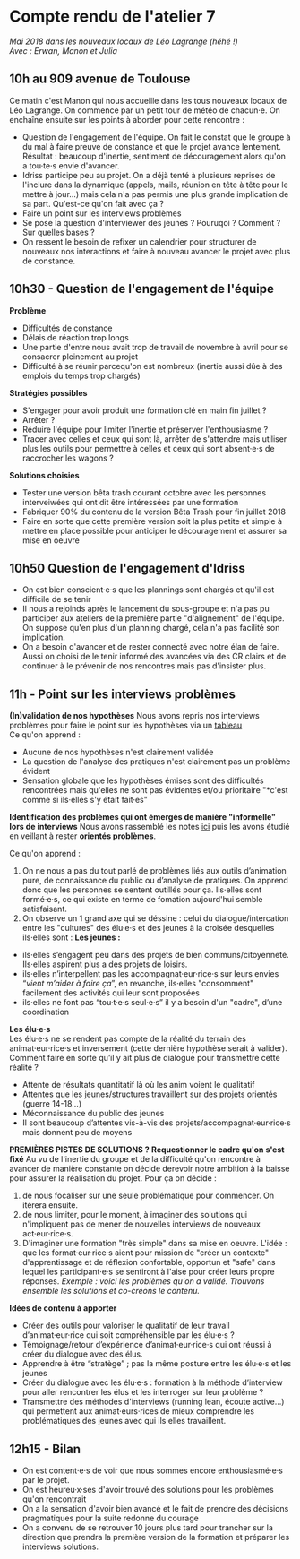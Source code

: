 # Compte rendu de l'atelier 7

*Mai 2018 dans les nouveaux locaux de Léo Lagrange (héhé !)  
Avec : Erwan, Manon et Julia*

## 10h au 909 avenue de Toulouse
Ce matin c'est Manon qui nous accueille dans les tous nouveaux locaux de Léo Lagrange. On commence par un petit tour de météo de chacun·e. On enchaîne ensuite sur les points à aborder pour cette rencontre : 
- Question de l'engagement de l'équipe. On fait le constat que le groupe à du mal à faire preuve de constance et que le projet avance lentement. Résultat : beaucoup d'inertie, sentiment de découragement alors qu'on a tou·te·s envie d'avancer.
- Idriss participe peu au projet. On a déjà tenté à plusieurs reprises de l'inclure dans la dynamique (appels, mails, réunion en tête à tête pour le mettre à jour...) mais cela n'a pas permis une plus grande implication de sa part. Qu'est-ce qu'on fait avec ça ? 
- Faire un point sur les interviews problèmes
- Se pose la question d'interviewer des jeunes ? Pouruqoi ? Comment ? Sur quelles bases ? 
- On ressent le besoin de refixer un calendrier pour structurer de nouveaux nos interactions et faire à nouveau avancer le projet avec plus de constance.

## 10h30 - Question de l'engagement de l'équipe
**Problème**
- Difficultés de constance
- Délais de réaction trop longs 
- Une partie d'entre nous avait trop de travail de novembre à avril pour se consacrer pleinement au projet
- Difficulté à se réunir parcequ'on est nombreux (inertie aussi dûe à des emplois du temps trop chargés)

**Stratégies possibles**
- S'engager pour avoir produit une formation clé en main fin juillet ?
- Arrêter ?
- Réduire l'équipe pour limiter l'inertie et préserver l'enthousiasme ?
- Tracer avec celles et ceux qui sont là, arrêter de s'attendre mais utiliser plus les outils pour permettre à celles et ceux qui sont absent·e·s de raccrocher les wagons ?

**Solutions choisies**
- Tester une version bêta trash courant octobre avec les personnes interveiwées qui ont dit être intéressées par une formation
- Fabriquer 90% du contenu de la version Bêta Trash pour fin juillet 2018
- Faire en sorte que cette première version soit la plus petite et simple à mettre en place possible pour anticiper le découragement et assurer sa mise en oeuvre

## 10h50 Question de l'engagement d'Idriss
- On est bien conscient·e·s que les plannings sont chargés et qu'il est difficile de se tenir
- Il nous a rejoinds après le lancement du sous-groupe et n'a pas pu participer aux ateliers de la première partie "d'alignement" de l'équipe. On suppose qu'en plus d'un planning chargé, cela n'a pas facilité son implication. 
- On a besoin d'avancer et de rester connecté avec notre élan de faire. Aussi on choisi de le tenir informé des avancées via des CR clairs et de continuer à le prévenir de nos rencontres mais pas d'insister plus. 

## 11h - Point sur les interviews problèmes
**(In)validation de nos hypothèses**
Nous avons repris nos interviews problèmes pour faire le point sur les hypothèses via un [tableau](https://docs.google.com/spreadsheets/d/1xLmge4DF7LJ28Kq_74QSgZitVmyOnI09eWZJuy47dqs/edit#gid=0)  
Ce qu'on apprend : 
- Aucune de nos hypothèses n'est clairement validée  
- La question de l'analyse des pratiques n'est clairement pas un problème évident  
- Sensation globale que les hypothèses émises sont des difficultés rencontrées mais qu'elles ne sont pas évidentes et/ou prioritaire "*c'est comme si ils·elles s'y était fait·es"  

**Identification des problèmes qui ont émergés de manière "informelle" lors de interviews**
Nous avons rassemblé les notes [ici](https://docs.google.com/document/d/1vPkfNL5g87hrTueoDx7JJHItvOwLoBAj3G6oWDESniA/edit) puis les avons étudié en veillant à rester **orientés problèmes**.  

Ce qu'on apprend :
1) On ne nous a pas du tout parlé de problèmes liés aux outils d’animation pure, de connaissance du public ou d’analyse de pratiques. On apprend donc que les personnes se sentent outillés pour ça. Ils·elles sont formé·e·s, ce qui existe en terme de fomation aujourd'hui semble satisfaisant.  
2) On observe un 1 grand axe qui se déssine : celui du dialogue/intercation entre les "cultures" des élu·e·s et des jeunes à la croisée desquelles ils·elles sont : 
**Les jeunes :** 
- ils·elles s’engagent peu dans des projets de bien communs/citoyenneté. Ils·elles aspirent plus a des projets de loisirs.
- ils·elles n’interpellent pas les accompagnat·eur·rice·s sur leurs envies “*vient m’aider à faire ça*”, en revanche, ils·elles "consomment" facilement des activités qui leur sont proposées 
- ils·elles ne font pas “tou·t·e·s seul·e·s” il y a besoin d'un "cadre", d’une coordination

**Les élu·e·s**  
Les élu·e·s ne se rendent pas compte de la réalité du terrain des animat·eur·rice·s et inversement (cette dernière hypothèse serait à valider). Comment faire en sorte qu’il y ait plus de dialogue pour transmettre cette réalité ?
- Attente de résultats quantitatif là où les anim voient le qualitatif
- Attentes que les jeunes/structures travaillent sur des projets orientés (guerre 14-18…)
- Méconnaissance du public des jeunes
- Il sont beaucoup d’attentes vis-à-vis des projets/accompagnat·eur·rice·s mais donnent peu de moyens

**PREMIÈRES PISTES DE SOLUTIONS ?**
**Requestionner le cadre qu'on s'est fixé**
Au vu de l'inertie du groupe et de la difficulté qu'on rencontre à avancer de manière constante on décide derevoir notre ambition à la baisse pour assurer la réalisation du projet. Pour ça on décide :  
1) de nous focaliser sur une seule problématique pour commencer. On itérera ensuite.  
2) de nous limiter, pour le moment, à imaginer des solutions qui n'impliquent pas de mener de nouvelles interviews de nouveaux act·eur·rice·s.  
3) D'imaginer une formation "très simple" dans sa mise en oeuvre. L'idée : que les format·eur·rice·s aient pour mission de "créer un contexte" d'apprentissage et de réflexion confortable, opportun et "safe" dans lequel les participant·e·s se sentiront à l'aise pour créer leurs propre réponses. *Exemple : voici les problèmes qu'on a validé. Trouvons ensemble les solutions et co-créons le contenu.*

**Idées de contenu à apporter**
- Créer des outils pour valoriser le qualitatif de leur travail d’animat·eur·rice qui soit compréhensible par les élu·e·s ?
- Témoignage/retour d’expérience d’animat·eur·rice·s qui ont réussi à créer du dialogue avec des élus.
- Apprendre à être “stratège” ; pas la même posture entre les élu·e·s et les jeunes
- Créer du dialogue avec les élu·e·s : formation à la méthode d’interview pour aller rencontrer les élus et les interroger sur leur problème ? 
- Transmettre des méthodes d'interviews (running lean, écoute active...) qui permettent aux animat·eurs·rices de mieux comprendre les problématiques des jeunes avec qui ils·elles travaillent.

## 12h15 - Bilan
- On est content·e·s de voir que nous sommes encore enthousiasmé·e·s par le projet.  
- On est heureu·x·ses d'avoir trouvé des solutions pour les problèmes qu'on rencontrait
- On a la sensation d'avoir bien avancé et le fait de prendre des décisions pragmatiques pour la suite redonne du courage
- On a convenu de se retrouver 10 jours plus tard pour trancher sur la direction que prendra la première version de la formation et préparer les interviews solutions.
